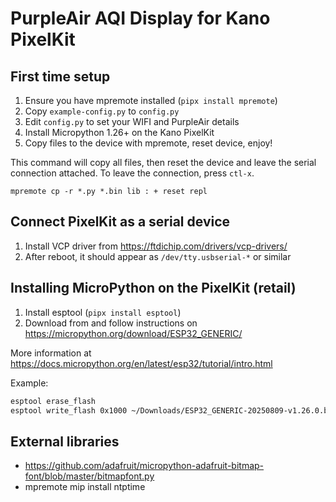 # PurpleAir AQI Display for Kano PixelKit

## First time setup
1. Ensure you have mpremote installed (`pipx install mpremote`)
2. Copy `example-config.py` to `config.py`
3. Edit `config.py` to set your WIFI and PurpleAir details
4. Install Micropython 1.26+ on the Kano PixelKit
5. Copy files to the device with mpremote, reset device, enjoy!

This command will copy all files, then reset the device and leave the serial connection attached. To leave the connection, press `ctl-x`. 

`mpremote cp -r *.py *.bin lib : + reset repl`

## Connect PixelKit as a serial device
1. Install VCP driver from https://ftdichip.com/drivers/vcp-drivers/
2. After reboot, it should appear as `/dev/tty.usbserial-*` or similar

## Installing MicroPython on the PixelKit (retail)

1. Install esptool (`pipx install esptool`)
2. Download from and follow instructions on https://micropython.org/download/ESP32_GENERIC/

More information at https://docs.micropython.org/en/latest/esp32/tutorial/intro.html

Example:
```sh
esptool erase_flash
esptool write_flash 0x1000 ~/Downloads/ESP32_GENERIC-20250809-v1.26.0.bin
```

## External libraries
* https://github.com/adafruit/micropython-adafruit-bitmap-font/blob/master/bitmapfont.py
* mpremote mip install ntptime



